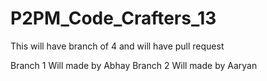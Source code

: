 # P2PM_Code_Crafters_13
This will have branch of 4 and will have pull request 

Branch 1 Will made by Abhay
Branch 2 Will made by Aaryan

